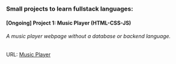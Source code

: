 ### Small projects to learn fullstack languages:

#### [Ongoing] Project 1: Music Player (HTML-CSS-JS)  
###### A music player webpage without a database or backend language. 
URL: <a href="/Music_Player/">Music Player</a>
